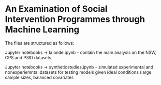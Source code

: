 # An Examination of Social Intervention Programmes  through Machine Learning 
 
<p> The files are structured as follows: </p>

<p> Jupyter notebooks -> lalonde.ipynb - contain the main analysis on the NSW, CPS and PSID datasets </p>
<p> Jupyter notebooks -> syntheticstudies.ipynb - simulated experimental and nonexperiemntal datasets for testing models given ideal conditions (large sample sizes, balanced covariates </p> 

